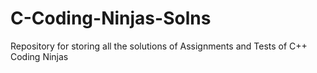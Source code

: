 # C-Coding-Ninjas-Solns

Repository for storing all the solutions of Assignments and Tests of C++ Coding Ninjas
